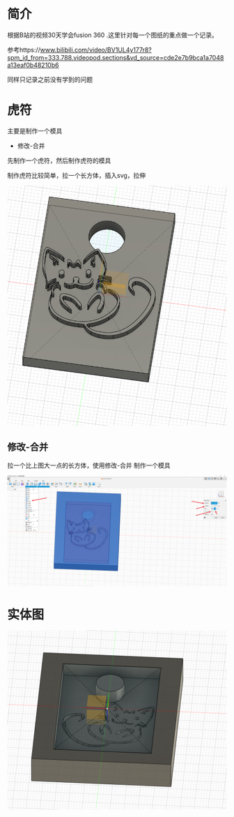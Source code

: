 # 简介

根据B站的视频30天学会fusion 360 .这里针对每一个图纸的重点做一个记录。

参考https://www.bilibili.com/video/BV1UL4y177r8?spm_id_from=333.788.videopod.sections&vd_source=cde2e7b9bca1a7048a13eaf0b48210b6



同样只记录之前没有学到的问题



# 虎符

主要是制作一个模具

* 修改-合并



先制作一个虎符，然后制作虎符的模具

制作虎符比较简单，拉一个长方体，插入svg，拉伸

![image-20250526222545715](./Day18-虎符/image-20250526222545715.png)

## 修改-合并

拉一个比上图大一点的长方体，使用修改-合并 制作一个模具

![image-20250526222653571](./Day18-虎符/image-20250526222653571.png)

# 实体图

![image-20250526222756474](./Day18-虎符/image-20250526222756474.png)